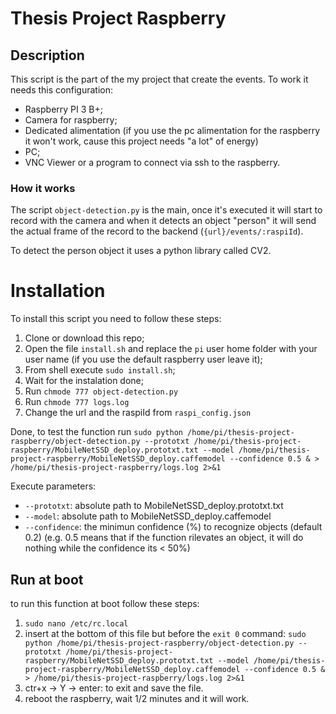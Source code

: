 # Thesis Project Raspberry

## Description

This script is the part of the my project that create the events. To work it needs this configuration:

- Raspberry PI 3 B+;
- Camera for raspberry;
- Dedicated alimentation (if you use the pc alimentation for the raspberry it won't work, cause this project needs "a lot" of energy)
- PC;
- VNC Viewer or a program to connect via ssh to the raspberry.

### How it works

The script `object-detection.py` is the main, once it's executed it will start to record with the camera and when it detects an object "person" it will send the actual frame of the record to the backend (`{url}/events/:raspiId`).

To detect the person object it uses a python library called CV2.

# Installation

To install this script you need to follow these steps:

1. Clone or download this repo;
2. Open the file `install.sh` and replace the `pi` user home folder with your user name (if you use the default raspberry user leave it);
3. From shell execute `sudo install.sh`;
4. Wait for the instalation done;
5. Run `chmode 777 object-detection.py`
6. Run `chmode 777 logs.log` 
7. Change the url and the raspiId from `raspi_config.json`

Done, to test the function run `sudo python /home/pi/thesis-project-raspberry/object-detection.py --prototxt /home/pi/thesis-project-raspberry/MobileNetSSD_deploy.prototxt.txt --model /home/pi/thesis-project-raspberry/MobileNetSSD_deploy.caffemodel --confidence 0.5 & > /home/pi/thesis-project-raspberry/logs.log 2>&1`

Execute parameters: 

- `--prototxt`: absolute path to MobileNetSSD_deploy.prototxt.txt
- `--model`: absolute path to MobileNetSSD_deploy.caffemodel
- `--confidence`: the minimun confidence (%) to recognize objects (default 0.2) (e.g. 0.5 means that if the function rilevates an object, it will do nothing while the confidence its < 50%)

## Run at boot

to run this function at boot follow these steps:

1. `sudo nano /etc/rc.local`
2. insert at the bottom of this file but before the `exit 0` command:
`sudo python /home/pi/thesis-project-raspberry/object-detection.py --prototxt /home/pi/thesis-project-raspberry/MobileNetSSD_deploy.prototxt.txt --model /home/pi/thesis-project-raspberry/MobileNetSSD_deploy.caffemodel --confidence 0.5 & > /home/pi/thesis-project-raspberry/logs.log 2>&1`
3. ctr+x -> Y -> enter: to exit and save the file.
4. reboot the raspberry, wait 1/2 minutes and it will work.

